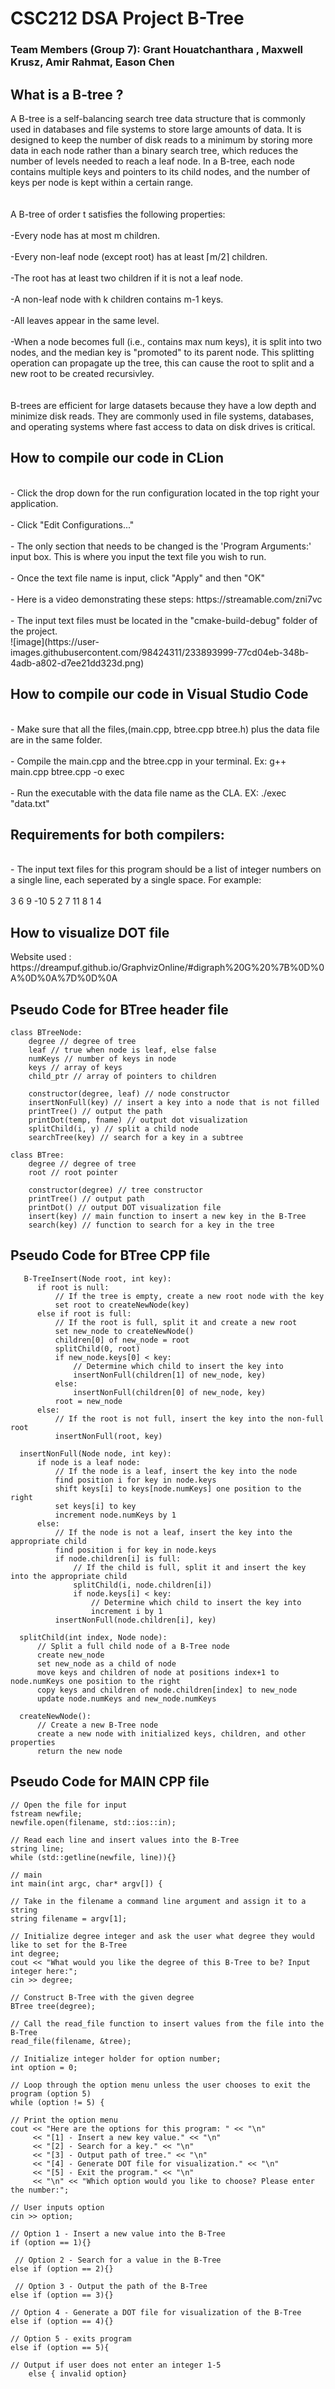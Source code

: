 <h1> CSC212 DSA Project B-Tree </h1>

<h3> Team Members (Group 7): Grant Houatchanthara , Maxwell Krusz, Amir Rahmat, Eason Chen </h3>

<h2> What is a B-tree ? </h2>

<p size = 5> A B-tree is a self-balancing search tree data structure that is commonly used in databases and file systems to store large amounts of data. It is designed to keep the number of disk reads to a minimum by storing more data in each node rather than a binary search tree, which reduces the number of levels needed to reach a leaf node. In a B-tree, each node contains multiple keys and pointers to its child nodes, and the number of keys per node is kept within a certain range. 
 <br></br>
 <br> A B-tree of order t satisfies the following properties: </br>
<br>-Every node has at most m children. </br>
<br>-Every non-leaf node (except root) has at least ⌈m/2⌉ children.</br>
<br>-The root has at least two children if it is not a leaf node.</br>
<br>-A non-leaf node with k children contains m-1 keys.</br>
<br>-All leaves appear in the same level.</br>
<br>-When a node becomes full (i.e., contains max num keys), it is split into two nodes, and the median key is "promoted" to its parent node. This splitting operation can propagate up the tree, this can cause the root to split and a new root to be created recursivley. </br>
<br></br>
B-trees are efficient for large datasets because they have a low depth and minimize disk reads. They are commonly used in file systems, databases, and operating systems where fast access to data on disk drives is critical. </p>

<h2> How to compile our code in CLion </h2>
<p size = 5>
<br>- Click the drop down for the run configuration located in the top right your application.</br>
<br>- Click "Edit Configurations..."</br>
<br>- The only section that needs to be changed is the 'Program Arguments:' input box. This is where you input the text file you wish to run.</br>
<br>- Once the text file name is input, click "Apply" and then "OK"</br>
<br>- Here is a video demonstrating these steps: https://streamable.com/zni7vc</br>
<br>- The input text files must be located in the "cmake-build-debug" folder of the project.</br>
![image](https://user-images.githubusercontent.com/98424311/233893999-77cd04eb-348b-4adb-a802-d7ee21dd323d.png)

</p>

<h2> How to compile our code in Visual Studio Code </h2>
<p size = 5>
<br>- Make sure that all the files,(main.cpp, btree.cpp btree.h) plus the data file are in the same folder. </br>
<br>- Compile the main.cpp and the btree.cpp in your terminal. Ex: g++ main.cpp btree.cpp -o exec </br>
<br>- Run the executable with the data file name as the CLA. EX: ./exec "data.txt" </br>

 
 
 </p>
 
 <h2> Requirements for both compilers: </h2>
 <p size = 5>
<br>- The input text files for this program should be a list of integer numbers on a single line, each seperated by a single space. For example:</br>
<br> 3 6 9 -10 5 2 7 11 8 1 4</br>

 
 
 
 
 </p>
 
 <h2> How to visualize DOT file </h2>
<p size = 5>
Website used :  https://dreampuf.github.io/GraphvizOnline/#digraph%20G%20%7B%0D%0A%0D%0A%7D%0D%0A 

 
 
 
 
 </p>
 
 
 
<h2> Pseudo Code for BTree header file </h2>

    class BTreeNode:
        degree // degree of tree
        leaf // true when node is leaf, else false
        numKeys // number of keys in node
        keys // array of keys
        child_ptr // array of pointers to children

        constructor(degree, leaf) // node constructor
        insertNonFull(key) // insert a key into a node that is not filled
        printTree() // output the path
        printDot(temp, fname) // output dot visualization
        splitChild(i, y) // split a child node
        searchTree(key) // search for a key in a subtree

    class BTree:
        degree // degree of tree
        root // root pointer

        constructor(degree) // tree constructor
        printTree() // output path
        printDot() // output DOT visualization file
        insert(key) // main function to insert a new key in the B-Tree
        search(key) // function to search for a key in the tree
 
 <h2> Pseudo Code for BTree CPP file </h2>
 
       B-TreeInsert(Node root, int key):
          if root is null:
              // If the tree is empty, create a new root node with the key
              set root to createNewNode(key)
          else if root is full:
              // If the root is full, split it and create a new root
              set new_node to createNewNode()
              children[0] of new_node = root
              splitChild(0, root)
              if new_node.keys[0] < key:
                  // Determine which child to insert the key into
                  insertNonFull(children[1] of new_node, key)
              else:
                  insertNonFull(children[0] of new_node, key)
              root = new_node
          else:
              // If the root is not full, insert the key into the non-full root
              insertNonFull(root, key)

      insertNonFull(Node node, int key):
          if node is a leaf node:
              // If the node is a leaf, insert the key into the node
              find position i for key in node.keys
              shift keys[i] to keys[node.numKeys] one position to the right
              set keys[i] to key
              increment node.numKeys by 1
          else:
              // If the node is not a leaf, insert the key into the appropriate child
              find position i for key in node.keys
              if node.children[i] is full:
                  // If the child is full, split it and insert the key into the appropriate child
                  splitChild(i, node.children[i])
                  if node.keys[i] < key:
                      // Determine which child to insert the key into
                      increment i by 1
              insertNonFull(node.children[i], key)

      splitChild(int index, Node node):
          // Split a full child node of a B-Tree node
          create new_node
          set new_node as a child of node
          move keys and children of node at positions index+1 to node.numKeys one position to the right
          copy keys and children of node.children[index] to new_node
          update node.numKeys and new_node.numKeys

      createNewNode():
          // Create a new B-Tree node
          create a new node with initialized keys, children, and other properties
          return the new node


 
 
  <h2> Pseudo Code for MAIN CPP file </h2>

    // Open the file for input
    fstream newfile;
    newfile.open(filename, std::ios::in);

    // Read each line and insert values into the B-Tree
    string line;
    while (std::getline(newfile, line)){}

    // main 
    int main(int argc, char* argv[]) {
 
    // Take in the filename a command line argument and assign it to a string
    string filename = argv[1];

    // Initialize degree integer and ask the user what degree they would like to set for the B-Tree
    int degree;
    cout << "What would you like the degree of this B-Tree to be? Input integer here:";
    cin >> degree;

    // Construct B-Tree with the given degree
    BTree tree(degree);

    // Call the read_file function to insert values from the file into the B-Tree
    read_file(filename, &tree);

    // Initialize integer holder for option number;
    int option = 0;

    // Loop through the option menu unless the user chooses to exit the program (option 5)
    while (option != 5) {

    // Print the option menu
    cout << "Here are the options for this program: " << "\n"
         << "[1] - Insert a new key value." << "\n"
         << "[2] - Search for a key." << "\n"
         << "[3] - Output path of tree." << "\n"
         << "[4] - Generate DOT file for visualization." << "\n"
         << "[5] - Exit the program." << "\n"
         << "\n" << "Which option would you like to choose? Please enter the number:";

    // User inputs option
    cin >> option;

    // Option 1 - Insert a new value into the B-Tree
    if (option == 1){} 
    
     // Option 2 - Search for a value in the B-Tree
    else if (option == 2){} 

     // Option 3 - Output the path of the B-Tree
    else if (option == 3){}

    // Option 4 - Generate a DOT file for visualization of the B-Tree
    else if (option == 4){}
    
    // Option 5 - exits program 
    else if (option == 5){
   
    // Output if user does not enter an integer 1-5
        else { invalid option} 
